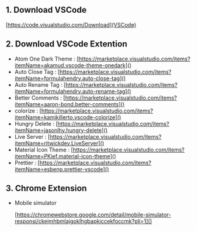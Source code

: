 ## 1. Download VSCode

[https://code.visualstudio.com/Download](VSCode)

## 2. Download VSCode Extention

* Atom One Dark Theme :
  [https://marketplace.visualstudio.com/items?itemName=akamud.vscode-theme-onedark]()
* Auto Close Tag :
  [https://marketplace.visualstudio.com/items?itemName=formulahendry.auto-close-tag]()
* Auto Rename Tag :
  [https://marketplace.visualstudio.com/items?itemName=formulahendry.auto-rename-tag]()
* Better Comments :
  [https://marketplace.visualstudio.com/items?itemName=aaron-bond.better-comments]()
* colorize :
  [https://marketplace.visualstudio.com/items?itemName=kamikillerto.vscode-colorize]()
* Hungry Delete :
  [https://marketplace.visualstudio.com/items?itemName=jasonlhy.hungry-delete]()
* Live Server :
  [https://marketplace.visualstudio.com/items?itemName=ritwickdey.LiveServer]()
* Material Icon Theme :
  [https://marketplace.visualstudio.com/items?itemName=PKief.material-icon-theme]()
* Prettier :
  [https://marketplace.visualstudio.com/items?itemName=esbenp.prettier-vscode]()

## 3. Chrome Extension

* Mobile simulator

  [https://chromewebstore.google.com/detail/mobile-simulator-responsi/ckejmhbmlajgoklhgbapkiccekfoccmk?pli=1]()
